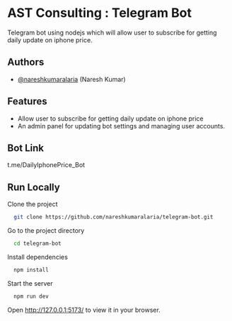 # AST Consulting : Telegram Bot

Telegram bot using nodejs which will allow user to subscribe for getting daily update on iphone price.


## Authors

- [@nareshkumaralaria](https://github.com/nareshkumaralaria) (Naresh Kumar)

## Features

- Allow user to subscribe for getting daily update on iphone price
- An admin panel for updating bot settings and managing user accounts.


## Bot Link
t.me/DailyIphonePrice_Bot

## Run Locally

Clone the project

```bash
  git clone https://github.com/nareshkumaralaria/telegram-bot.git
```

Go to the project directory

```bash
  cd telegram-bot
```

Install dependencies

```bash
  npm install
```

Start the server

```bash
  npm run dev
```

Open http://127.0.0.1:5173/ to view it in your browser.

